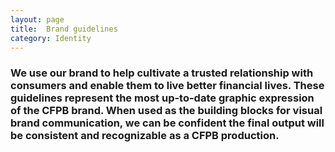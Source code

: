```yaml
---
layout: page
title:  Brand guidelines
category: Identity
---
```


### We use our brand to help cultivate a trusted relationship with consumers and enable them to live better financial lives. These guidelines represent the most up-to-date graphic expression of the CFPB brand. When used as the building blocks for visual brand communication, we can be confident the final output will be consistent and recognizable as a CFPB production.
